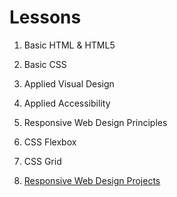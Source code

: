 # Lessons

1. Basic HTML & HTML5

2. Basic CSS

3. Applied Visual Design

4. Applied Accessibility

5. Responsive Web Design Principles

6. CSS Flexbox

7. CSS Grid

8. [Responsive Web Design Projects](/8)